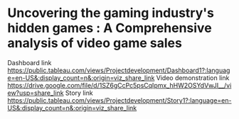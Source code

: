 # Uncovering the gaming industry's hidden games : A Comprehensive analysis of video game sales
Dashboard link https://public.tableau.com/views/Projectdevelopment/Dashboard1?:language=en-US&:display_count=n&:origin=viz_share_link
Video demonstration link https://drive.google.com/file/d/1SZ6gCcPc5psCqIpmx_hHW2OSYdVwJI__/view?usp=share_link
Story link https://public.tableau.com/views/Projectdevelopment/Story1?:language=en-US&:display_count=n&:origin=viz_share_link
